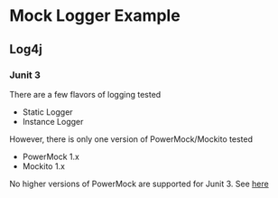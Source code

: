 # Mock Logger Example

## Log4j

### Junit 3

There are a few flavors of logging tested

* Static Logger
* Instance Logger

However, there is only one version of PowerMock/Mockito tested

* PowerMock 1.x
* Mockito 1.x

No higher versions of PowerMock are supported for Junit 3.
See [here](https://github.com/powermock/powermock/wiki/Mockito-Maven#junit-3-deprecated)
